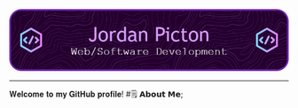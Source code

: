 <!-- Heading Image -->
<div align="center">
  <img src="images/github-header-image.png">
</div>
<hr />
<!-- Welcome Section -->
𝐖𝐞𝐥𝐜𝐨𝐦𝐞 𝐭𝐨 𝐦𝐲 𝐆𝐢𝐭𝐇𝐮𝐛 𝐩𝐫𝐨𝐟𝐢𝐥𝐞!
<!-- About Me -->
#🗒️ 𝗔𝗯𝗼𝘂𝘁 𝗠𝗲;
